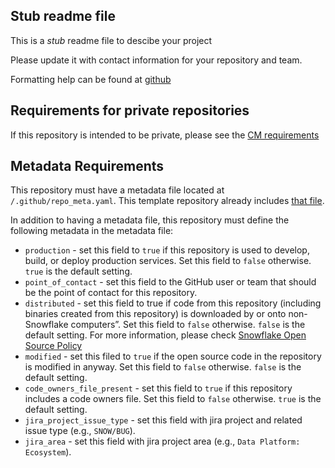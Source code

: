 ## Stub readme file

This is a *stub* readme file to descibe your project

Please update it with contact information for your repository and team.

Formatting help can be found at [github](https://help.github.com/en/github/writing-on-github/basic-writing-and-formatting-syntax)

## Requirements for private repositories

If this repository is intended to be private, please see the [CM requirements](https://snowflakecomputing.atlassian.net/wiki/spaces/~367958958/pages/671909031/Creating+a+new+repository)

## Metadata Requirements

This repository must have a metadata file located at `/.github/repo_meta.yaml`. This template repository already includes [that file](./.github/repo_meta.yaml).

In addition to having a metadata file, this repository must define the following metadata in the metadata file:
* `production` - set this field to `true` if this repository is used to develop, build, or deploy production services. Set this field to `false` otherwise. `true` is the default setting.
* `point_of_contact` - set this field to the GitHub user or team that should be the point of contact for this repository.
* `distributed` - set this field to true if code from this repository (including binaries created from this repository) is downloaded by or onto non-Snowflake computers”. Set this field to `false` otherwise. `false` is the default setting. For more information, please check [Snowflake Open Source Policy](https://docs.google.com/document/d/1lsyiafPrn_j5X10hMl62S6cVn26ru_Oxbnh9L6tgav4)
* `modified` - set this filed to `true` if the open source code in the repository is modified in anyway. Set this field to `false` otherwise. `false` is the default setting. 
* `code_owners_file_present` - set this field to `true` if this repository includes a code owners file. Set this field to `false` otherwise. `true` is the default setting.
* `jira_project_issue_type` - set this field with jira project and related issue type (e.g., `SNOW/BUG`). 
* `jira_area` - set this field with jira project area (e.g., `Data Platform: Ecosystem`). 
